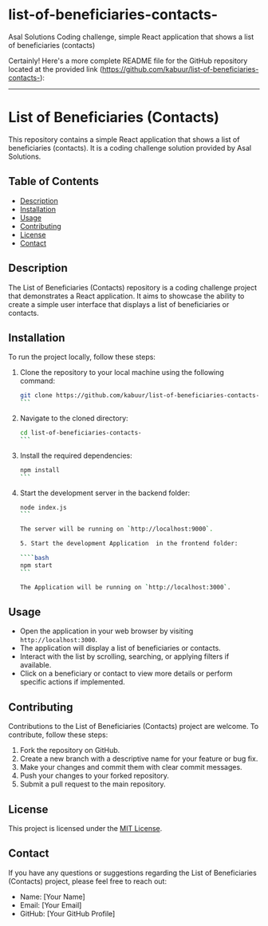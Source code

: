 # list-of-beneficiaries-contacts-
Asal Solutions Coding challenge, simple React application that shows a list of beneficiaries (contacts)


Certainly! Here's a more complete README file for the GitHub repository located at the provided link (https://github.com/kabuur/list-of-beneficiaries-contacts-):

---

# List of Beneficiaries (Contacts)

This repository contains a simple React application that shows a list of beneficiaries (contacts). It is a coding challenge solution provided by Asal Solutions.

## Table of Contents

- [Description](#description)
- [Installation](#installation)
- [Usage](#usage)
- [Contributing](#contributing)
- [License](#license)
- [Contact](#contact)

## Description

The List of Beneficiaries (Contacts) repository is a coding challenge project that demonstrates a React application. It aims to showcase the ability to create a simple user interface that displays a list of beneficiaries or contacts.

## Installation

To run the project locally, follow these steps:

1. Clone the repository to your local machine using the following command:

   ````bash
   git clone https://github.com/kabuur/list-of-beneficiaries-contacts-.git
   ```

2. Navigate to the cloned directory:

   ````bash
   cd list-of-beneficiaries-contacts-
   ```

3. Install the required dependencies:

   ````bash
   npm install
   ```

4. Start the development server in the backend folder:

   ````bash
   node index.js
   ```

   The server will be running on `http://localhost:9000`.

   5. Start the development Application  in the frontend folder:

   ````bash
   npm start
   ```

   The Application will be running on `http://localhost:3000`.

## Usage

- Open the application in your web browser by visiting `http://localhost:3000`.
- The application will display a list of beneficiaries or contacts.
- Interact with the list by scrolling, searching, or applying filters if available.
- Click on a beneficiary or contact to view more details or perform specific actions if implemented.

## Contributing

Contributions to the List of Beneficiaries (Contacts) project are welcome. To contribute, follow these steps:

1. Fork the repository on GitHub.
2. Create a new branch with a descriptive name for your feature or bug fix.
3. Make your changes and commit them with clear commit messages.
4. Push your changes to your forked repository.
5. Submit a pull request to the main repository.

## License

This project is licensed under the [MIT License](LICENSE).

## Contact

If you have any questions or suggestions regarding the List of Beneficiaries (Contacts) project, please feel free to reach out:

- Name: [Your Name]
- Email: [Your Email]
- GitHub: [Your GitHub Profile]



